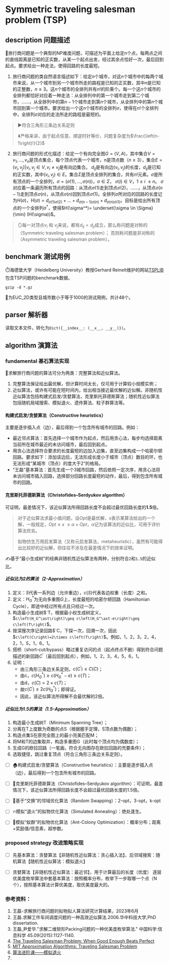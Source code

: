 # Symmetric traveling salesman problem (TSP)

## description 问题描述

🤯旅行商问题是一个典型的NP难度问题，可描述为平面上给定n个点，每两点之间的直线距离是已知的正实数，从某一个起点出发，经过其余点恰好一次，最后回到起点。要求给出一种走法，使得回路的长度最短。

1. 旅行商问题的类自然语言描述如下：给定$`n`$个城市，对这$`n`$个城市中的每两个城市来说，从一个城市到另一个城市所走的路程是已知的正实数，其中$`n`$是已知的正整数，$`n \ge 3`$。这$`n`$个城市的全排列共有$`n!`$的阶乘个。每一个这$`n`$个城市的全排列都恰好对应着一种走法：从全排列中的第一个城市走到第二个城市，……，从全排列中的第$`n-1`$个城市走到第$`n`$个城市，从全排列中的第$`n`$个城市回到第一个城市。要求给出一个这$`n`$个城市的全排列$`\sigma`$，使得在$`n!`$个全排列中，全排列$`\sigma`$对应的走法所走的路程是最短的。
> ▶️符合三角形三条边关系定则
> 
> ⬇️严格来讲，由于起点任意、顺逆时针等价，问题复杂度为$`\frac{\left(n-1\right)!}{2}`$

2. 旅行商问题的形式化描述：给定一个有向完全图$`G=\left(V,A\right)`$，其中集合$`V=v_1,\ldots,v_n`$是顶点集合，每个顶点代表一个城市，n是顶点数（$`n\ge 3`$），集合$`E=\left(v_i,v_j\right)|v_i,v_j\in V,v_i\neq v_j`$是有向边集合。 $`d_{ij}`$是有向边$`\left(v_i,v_j\right)`$的长度，$`d_{ij}`$是已知的正实数，其中$`\left(v_i,v_j\right)\in E`$。集合$`\Sigma`$是顶点全排列的集合，共有$`n!`$元素。$`\sigma`$是所有顶点的一个全排列，$`\sigma=\left(\sigma\left(1\right),\ldots,\sigma\left(n\right)\right)`$，$`\sigma\in\Sigma`$， $`\sigma\left(i\right)\in V`$，$`1\le i\ \le n`$。 $`\sigma`$对应着一条遍历所有顶点的回路：从顶点$`\sigma(1)`$走到顶点$`\sigma(2)`$，……，从顶点$`\sigma(n-1)`$走到顶点$`\sigma(n)`$，从顶点$`\sigma(n)`$回到顶点$`\sigma(1)`$。全排列$`\sigma`$所对应的回路的长度记为$`H(\sigma)`$，$`H(\sigma)=d_{\sigma(1) \sigma(2)} + ... + d_{\sigma(n-1) \sigma(n)} + d_{\sigma(n) \sigma(1)}`$。目标是给出所有顶点的一个全排列$`\sigma^*`$，使得$`H(\sigma^*)= \underset{\sigma \in \Sigma}{\min} (H(\sigma))`$。

> 🪞每一对顶点$`v_i`$ 和 $`v_j`$来说，都有$`d_{ij} = d_{ji}`$成立，那么称问题是对称的（Symmetric traveling salesman problem）； 否则称问题是非对称的（Asymmetric traveling salesman problem）。

## benchmark 测试用例

⏱️海德堡大学（Heidelberg University）教授Gerhard
Reinelt维护的网站[TSPLIB](http://comopt.ifi.uni-heidelberg.de/software/TSPLIB95/)包含TSP问题的benchmark数据。

```commandline
gzip -d *.gz
```

🧮为EUC_2D类型且城市数小于等于1000的测试用例，共计48个。

## parser 解析器

读取文本文件，转化为`Dict({__index__: (__x__, __y__)})`。

## algorithm 演算法

### fundamental 基石算法实现

🧄求解旅行商问题的算法可分为两类：完整算法和近似算法。

1. 完整算法保证给出最优解，但计算时间太长，仅可用于计算较小规模实例；
2. 近似算法，或许有可能在短时间内，给出相当接近最优解的近似解。非随机性近似算法包括构建式启发/贪婪算法，克里斯托菲德斯算法；随机性近似算法包括随机局域搜索、模拟退火、遗传算法、粒子群算法等。

#### 构建式启发/贪婪算法（Constructive heuristics）

主要是逐步插入点（边），最后得到一个包含所有城市的回路。例如：
+ 最近邻点算法：首先选择一个城市作为起点，然后用贪心法，每步均选择距离当前所在城市最近的未访问城市，最后回到起点。
+ 用贪心法选择符合要求的长度最短的边加入边集，直至边集构成一个哈密尔顿回路。要求如下：添加该边后，无法形成长度小于城市（顶点）数目的环，也无法形成“某城市（顶点）的度大于2”的格局。
+ “王磊”基本算法：首先生成一个3城市回路，然后依照一定次序，用贪心法将未访问城市插入回路，选择部分回路长度最短的动作，最后，得到包含所有城市的回路。

#### 克里斯托菲德斯算法（Christofides–Serdyukov algorithm）

可证明，最差情况下，该近似算法所得回路长度不会超过最优回路长度的**1.5**倍。

> 对于近似算法求最小值问题，设$`Opt`$是最优解，x表示某算法给出的一个解，一般规定，$`Opt\le x\ \le\alpha\times Opt`$，$`\alpha`$记为该算法的近似比，可用于评价算法优劣。 
> 
> 拟物仿生万用启发算法（又称元启发算法，metaheuristic），虽然有可能得出比较好的近似解，但往往不涉及在最差情况下的效率证明。

✍️基于“最小生成树”的经典非随机性近似算法有两种，分别符合`2`和`1.5`的近似比。

##### 近似比为2的算法（2-Approximation）

1. 定义：$`S`$代表一系列边（允许重边），$`c\left(S\right)`$代表各边权重（长度）之和。
2. 定义：$`H_G^\ast`$为无向多重图$`G`$上，长度最短的哈密尔顿回路（Hamiltonian Cycle），即途中经过所有点且只经过一次。
3. 构造最小生成树$`T，根据最小权生成树定义，$`c\left(H_G^\ast\right)\geq c\left(H_G^\ast-e\right)\geq c\left(T\right)`$。 
4. 按深搜次序记录回路$`C，下探一次，回溯一次，因此$`c\left(C\right)=2\times c\left(T\right)`$。例如，1，2，3，2，4，2，1，5，1，6，1。 
5. 搭桥（short-cut/bypass）略过重复访问的点（起点终点不删）得到符合问题描述的新回路$`C^\prime`$（最后回到起点），例如，1，2，3，4，5，6，1。 
6. 证明：
   - 由三角形三条边关系定则，$`c\left(C^\prime\right)\le C\left(C\right)`$；
   - 由c，$`c\left(H_G^\ast\right)\geq c\left(H_G^\ast-e\right)\geq c\left(T\right)`$；
   - 由d，$`c\left(C\right)=2\times c\left(T\right)`$；
   - 故$`c\left(C^\prime\right)\le2c\left(H_G^\ast\right)`$；即得证。 
   - 因此，该近似算法所得解不会最优解的2倍。


##### 近似比为1.5的算法（1.5-Approximation）


1. 构造最小生成树T（Minimum Spanning Tree）；
2. 分离在T上度数为奇数的点S（根据握手定理，S顶点数为偶数）；
3. 构造点集S在原完全图上的最小完美匹配M；
4. 将M和T的边集取并，构造多重图G（此时每个顶点均为偶数度）；
5. 生成G的欧拉回路（一笔画，符合无向图存在欧拉回路的充要条件）；
6. 选取捷径，跳过重复顶点（符合三角形三条边关系定则）。

- [ ] 🏠构建式启发/贪婪算法（Constructive heuristics）：主要是逐步插入点（边），最后得到一个包含所有城市的回路。

- [ ] 🌲克里斯托菲德斯算法（Christofides–Serdyukov algorithm）：可证明，最差情况下，该近似算法所得回路长度不会超过最优回路长度的1.5倍。

- [ ] 🦶基于“交换”的邻域优化算法（Random Swapping）：2-opt，3-opt，k-opt

- [ ] 🔥模拟“退火”的拟物优化算法（Simulated Annealing）：绝处逢生。

- [ ] 🐜模拟“蚁群”的拟物优化算法（Ant-Colony Optimization）：概率分布；距离+奖励值/信息素，超参数。


### proposed strategy 改进策略实现

- [ ] 先基本算法：贪婪算法【非随机性近似算法：贪心插入法】、后邻域搜索：随机算法【随机性近似算法：模拟退火】

- [ ] 贪婪算法【非随机性近似算法：最近邻】，用于计算最后的长度（优度）
  逐层优美度枚举算法中套基本算法：按照概率分布，枚举下一步取哪一个点（N个），按照基本算法计算优美度，取优美度最大的。

### 参考资料：

1. 王磊-求解旅行商问题的拟物拟人算法研究计算结果，2023年6月
2. 王磊.求解工件车间调度问题的一种高效近似算法.2006.华中科技大学,PhD dissertation.
3. 王磊,尹爱华."求解二维矩形Packing问题的一种优美度枚举算法." 中国科学:信息科学 45.09(2015):1127-1140.
4. [The Traveling Salesman Problem: When Good Enough Beats Perfect](https://youtu.be/GiDsjIBOVoA)
5. [MIT Approximation Algorithms: Traveling Salesman Problem](https://youtu.be/zM5MW5NKZJg)
6. [算法进阶课——模拟退火](https://www.acwing.com/activity/content/32/)
7. 